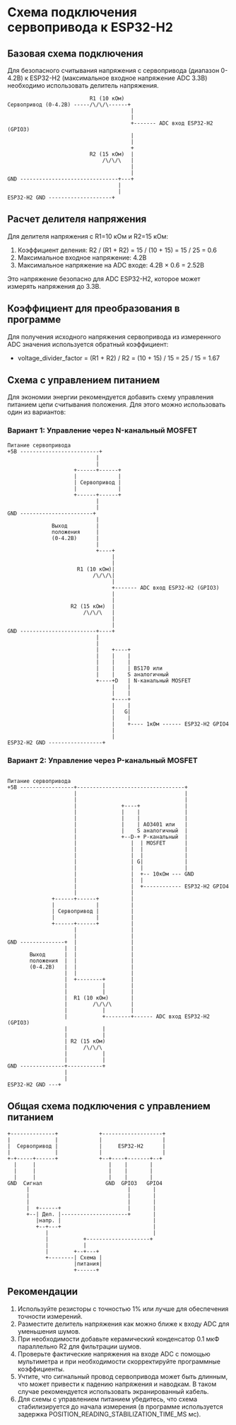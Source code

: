 # Схема подключения сервопривода к ESP32-H2

## Базовая схема подключения

Для безопасного считывания напряжения с сервопривода (диапазон 0-4.2В) к ESP32-H2 (максимальное входное напряжение ADC 3.3В) необходимо использовать делитель напряжения.

```
                          R1 (10 кОм)
Сервопривод (0-4.2В) -----/\/\/\------+
                                       |
                                       |
                                       +------- ADC вход ESP32-H2 (GPIO3)
                                       |
                                       |
                                       +
                          R2 (15 кОм)  |
                              /\/\/\   |
                                       |
                                       |
GND -------------------------------+---+
                                   |
                                   |
ESP32-H2 GND --------------------+
```

## Расчет делителя напряжения

Для делителя напряжения с R1=10 кОм и R2=15 кОм:

1. Коэффициент деления: R2 / (R1 + R2) = 15 / (10 + 15) = 15 / 25 = 0.6
2. Максимальное входное напряжение: 4.2В
3. Максимальное напряжение на ADC входе: 4.2В × 0.6 = 2.52В

Это напряжение безопасно для ADC ESP32-H2, которое может измерять напряжения до 3.3В.

## Коэффициент для преобразования в программе

Для получения исходного напряжения сервопривода из измеренного ADC значения используется обратный коэффициент:
- voltage_divider_factor = (R1 + R2) / R2 = (10 + 15) / 15 = 25 / 15 = 1.67

## Схема с управлением питанием

Для экономии энергии рекомендуется добавить схему управления питанием цепи считывания положения. Для этого можно использовать один из вариантов:

### Вариант 1: Управление через N-канальный MOSFET

```
Питание сервопривода
+5В -------------------------+
                            |
                            |
                     +------+------+
                     |             |
                     | Сервопривод |  
                     |             |
                     +------+------+
                            |
                            |
GND -----------------------+
                            |
              Выход         |
              положения     |
              (0-4.2В)      |
                            |
                            +----+
                                 |
                                 |
                      R1 (10 кОм)|
                           /\/\/\|
                                 |
                                 +------- ADC вход ESP32-H2 (GPIO3)
                                 |
                                 |
                    R2 (15 кОм)  |
                        /\/\/\   |
                                 |
                                 |
GND ------------------------+----+
                            |
                            |
                            |    +----+
                            |    |    |
                            |    |    |
                            |    |    | BS170 или
                            |    |    S аналогичный
                            +----+D   | N-канальный MOSFET
                                 |    |
                                 |    |
                                 +----+
                                 |    |
                                 |   G|
                                 |    |
                                 |    +---- 1кОм ------ ESP32-H2 GPIO4
                                 |
                                 |
ESP32-H2 GND -----------------+
```

### Вариант 2: Управление через P-канальный MOSFET

```
                                     
Питание сервопривода                    
+5В -----------------+----------------------------------+
                     |                                  |
                     |                                  |
                     |              +----+              |
                     |              |    |              |
                     |              |    |              |
                     |              |    | AO3401 или   |
                     |              |    S аналогичный  |
                     |              +--D-+ P-канальный  |
                     |                 |  | MOSFET      |
                     |                 |  |             |
                     |                 |  |             |
                     |                 | G|             |
                     |                 |  |             |
                     |                 |  +-- 10кОм --- GND
                     |                 |  |              
                     |                 |  +------------ ESP32-H2 GPIO4
                     |                 |  
              +------+------+          |  
              |             |          |  
              | Сервопривод |          |  
              |             |          |  
              +------+------+          |  
                     |                 |  
                     |                 |  
GND --------------+  |                 |  
                  |  |                 |  
       Выход      |  |                 |  
       положения  |  |                 |  
       (0-4.2В)   |  |                 |  
                  |  |                 |  
                  |  +--------+        |  
                  |           |        |  
                  |           |        |  
                  |  R1 (10 кОм)       |  
                  |        /\/\/\      |  
                  |           |        |  
                  |           +--------+------ ADC вход ESP32-H2 (GPIO3)
                  |           |           
                  |           |           
                  | R2 (15 кОм)           
                  |     /\/\/\            
                  |           |           
                  |           |           
GND --------------+-----------+           
                  |                       
                  |                       
ESP32-H2 GND ---+                        
```

## Общая схема подключения с управлением питанием

```
+--------------+             +-------------------+
|              |             |                   |
|  Сервопривод |             |     ESP32-H2      |
|              |             |                   |
+-+-----+------+             +--+----+-------+--+
  |     |                       |    |       |
  |     |                       |    |       |
  |     |                       |    |       |
GND  Сигнал                    GND  GPIO3   GPIO4
      |                               |       |
      |                               |       |
      |                               |       |
      |  +------+                     |       |
      +--| Дел. |---------------------+       |
         |напр. |                             |
         +--+---+                             |
            |                                 |
            |           +--------------------+
            |           |
            |        +--+---+
            +--------| Схема |
                     |питания|
                     +------+
```

## Рекомендации

1. Используйте резисторы с точностью 1% или лучше для обеспечения точности измерений.
2. Разместите делитель напряжения как можно ближе к входу ADC для уменьшения шумов.
3. При необходимости добавьте керамический конденсатор 0.1 мкФ параллельно R2 для фильтрации шумов.
4. Проверьте фактические напряжения на входе ADC с помощью мультиметра и при необходимости скорректируйте программные коэффициенты.
5. Учтите, что сигнальный провод сервопривода может быть длинным, что может привести к падению напряжения и наводкам. В таком случае рекомендуется использовать экранированный кабель.
6. Для схемы с управлением питанием убедитесь, что схема стабилизируется до начала измерения (в программе используется задержка POSITION_READING_STABILIZATION_TIME_MS мс). 